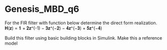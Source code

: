 # Genesis_MBD_q6
For the FIR filter with function below determine the direct form
realization.
𝐇(𝐳) = 𝟏 + 𝟐𝐳^(-1) − 𝟑𝐳^(−𝟐) − 𝟒𝐳^(−𝟑) + 𝟓𝐳^(−𝟒)

Build this filter using basic building blocks in Simulink. Make this a reference model
